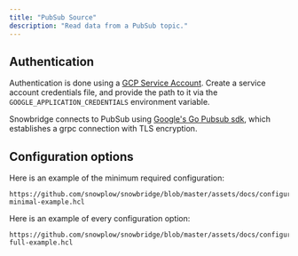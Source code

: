 ```yaml
---
title: "PubSub Source"
description: "Read data from a PubSub topic."
---
```


## Authentication

Authentication is done using a [GCP Service Account](https://cloud.google.com/docs/authentication/application-default-credentials#attached-sa). Create a service account credentials file, and provide the path to it via the `GOOGLE_APPLICATION_CREDENTIALS` environment variable.

Snowbridge connects to PubSub using [Google's Go Pubsub sdk](https://cloud.google.com/go/pubsub), which establishes a grpc connection with TLS encryption.

## Configuration options

Here is an example of the minimum required configuration:

```hcl reference
https://github.com/snowplow/snowbridge/blob/master/assets/docs/configuration/sources/pubsub-minimal-example.hcl
```

Here is an example of every configuration option:

```hcl reference
https://github.com/snowplow/snowbridge/blob/master/assets/docs/configuration/sources/pubsub-full-example.hcl
```
